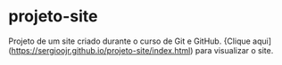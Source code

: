 # projeto-site
 Projeto de um site criado durante o curso de Git e GitHub. {Clique aqui](https://sergioojr.github.io/projeto-site/index.html) para visualizar o site.
